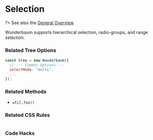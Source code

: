 # Selection

?> See also the [General Overview](/tutorial/overview.md).

Wunderbaum supports hierarchical selection, radio-groups, and range selection.

### Related Tree Options

```js
const tree = new Wunderbaum({
  // --- Common Options ---
  selectMode: "multi",
  ...
});
```

### Related Methods

- `util.foo()`

### Related CSS Rules

```css

```

### Code Hacks

```js

```
